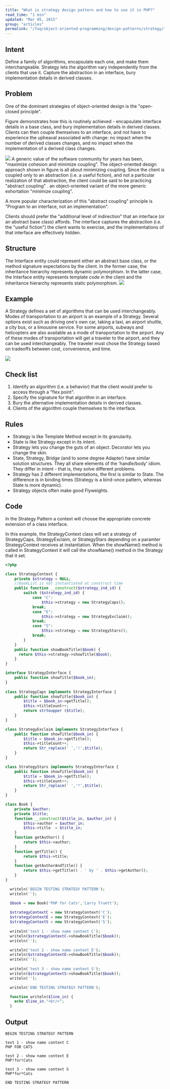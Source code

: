 ```yaml
---
title: "What is strategy design pattern and how to use it in PHP?"
read_time: "1 min"
updated: "Mar 05, 2015"
group: "articles"
permalink: "/faq/object-oriented-programming/design-patterns/strategy/"
---
```


## Intent

Define a family of algorithms, encapsulate each one, and make them interchangeable. Strategy lets the algorithm vary independently from the clients that use it.
Capture the abstraction in an interface, bury implementation details in derived classes.

## Problem

One of the dominant strategies of object-oriented design is the "open-closed principle".

Figure demonstrates how this is routinely achieved - encapsulate interface details in a base class, and bury implementation details in derived classes. Clients can then couple themselves to an interface, and not have to experience the upheaval associated with change: no impact when the number of derived classes changes, and no impact when the implementation of a derived class changes.

<img src="https://lh5.googleusercontent.com/-BBcQfTx30Ns/VPhr063lqFI/AAAAAAAACLE/zmW4tf_g8lM/w904-h556-no/Strategy1-2x.png">
A generic value of the software community for years has been, "maximize cohesion and minimize coupling". The object-oriented design approach shown in figure is all about minimizing coupling. Since the client is coupled only to an abstraction (i.e. a useful fiction), and not a particular realization of that abstraction, the client could be said to be practicing "abstract coupling" . an object-oriented variant of the more generic exhortation "minimize coupling".

A more popular characterization of this "abstract coupling" principle is "Program to an interface, not an implementation".

Clients should prefer the "additional level of indirection" that an interface (or an abstract base class) affords. The interface captures the abstraction (i.e. the "useful fiction") the client wants to exercise, and the implementations of that interface are effectively hidden.

## Structure

The Interface entity could represent either an abstract base class, or the method signature expectations by the client. In the former case, the inheritance hierarchy represents dynamic polymorphism. In the latter case, the Interface entity represents template code in the client and the inheritance hierarchy represents static polymorphism.
<img src="https://lh5.googleusercontent.com/-NHP-WzXATUc/VPhr0wVa5sI/AAAAAAAACLI/3-0OGruedQM/w890-h593-no/Strategy_-2x.png">

## Example

A Strategy defines a set of algorithms that can be used interchangeably. Modes of transportation to an airport is an example of a Strategy. Several options exist such as driving one's own car, taking a taxi, an airport shuttle, a city bus, or a limousine service. For some airports, subways and helicopters are also available as a mode of transportation to the airport. Any of these modes of transportation will get a traveler to the airport, and they can be used interchangeably. The traveler must chose the Strategy based on tradeoffs between cost, convenience, and time.

<img src="https://lh3.googleusercontent.com/-0HHbsRuQCFA/VPhr1SQnx4I/AAAAAAAACLM/KozexlVyNAM/w877-h593-no/Strategy_example1-2x.png">

## Check list

1. Identify an algorithm (i.e. a behavior) that the client would prefer to access through a "flex point".
2. Specify the signature for that algorithm in an interface.
3. Bury the alternative implementation details in derived classes.
4. Clients of the algorithm couple themselves to the interface.

## Rules

* Strategy is like Template Method except in its granularity.
* State is like Strategy except in its intent.
* Strategy lets you change the guts of an object. Decorator lets you change the skin.
* State, Strategy, Bridge (and to some degree Adapter) have similar solution structures. They all share elements of the 'handle/body' idiom. They differ in intent - that is, they solve different problems.
* Strategy has 2 different implementations, the first is similar to State. The difference is in binding times (Strategy is a bind-once pattern, whereas State is more dynamic).
* Strategy objects often make good Flyweights.

## Code

In the Strategy Pattern a context will choose the appropriate concrete extension of a class interface.

In this example, the StrategyContext class will set a strategy of StrategyCaps, StrategyExclaim, or StrategyStars depending on a paramter StrategyContext receives at instantiation. When the showName() method is called in StrategyContext it will call the showName() method in the Strategy that it set.

~~~php
<?php

class StrategyContext {
    private $strategy = NULL; 
    //bookList is not instantiated at construct time
    public function __construct($strategy_ind_id) {
        switch ($strategy_ind_id) {
            case "C": 
                $this->strategy = new StrategyCaps();
            break;
            case "E": 
                $this->strategy = new StrategyExclaim();
            break;
            case "S": 
                $this->strategy = new StrategyStars();
            break;
        }
    }
    public function showBookTitle($book) {
      return $this->strategy->showTitle($book);
    }
}

interface StrategyInterface {
    public function showTitle($book_in);
}
 
class StrategyCaps implements StrategyInterface {
    public function showTitle($book_in) {
        $title = $book_in->getTitle();
        $this->titleCount++;
        return strtoupper ($title);
    }
}

class StrategyExclaim implements StrategyInterface {
    public function showTitle($book_in) {
        $title = $book_in->getTitle();
        $this->titleCount++;
        return Str_replace(' ','!',$title);
    }
}

class StrategyStars implements StrategyInterface {
    public function showTitle($book_in) {
        $title = $book_in->getTitle();
        $this->titleCount++;
        return Str_replace(' ','*',$title);
    }
}

class Book {
    private $author;
    private $title;
    function __construct($title_in, $author_in) {
        $this->author = $author_in;
        $this->title  = $title_in;
    }
    function getAuthor() {
        return $this->author;
    }
    function getTitle() {
        return $this->title;
    }
    function getAuthorAndTitle() {
        return $this->getTitle() . ' by ' . $this->getAuthor();
    }
}

  writeln('BEGIN TESTING STRATEGY PATTERN');
  writeln('');

  $book = new Book('PHP for Cats','Larry Truett');
 
  $strategyContextC = new StrategyContext('C');
  $strategyContextE = new StrategyContext('E');
  $strategyContextS = new StrategyContext('S');
 
  writeln('test 1 - show name context C');
  writeln($strategyContextC->showBookTitle($book));
  writeln('');

  writeln('test 2 - show name context E');
  writeln($strategyContextE->showBookTitle($book));
  writeln('');
 
  writeln('test 3 - show name context S');
  writeln($strategyContextS->showBookTitle($book));
  writeln('');

  writeln('END TESTING STRATEGY PATTERN');

  function writeln($line_in) {
    echo $line_in."<br/>";
  }
~~~

## Output

~~~
BEGIN TESTING STRATEGY PATTERN

test 1 - show name context C
PHP FOR CATS

test 2 - show name context E
PHP!for!Cats

test 3 - show name context S
PHP*for*Cats

END TESTING STRATEGY PATTERN
~~~
